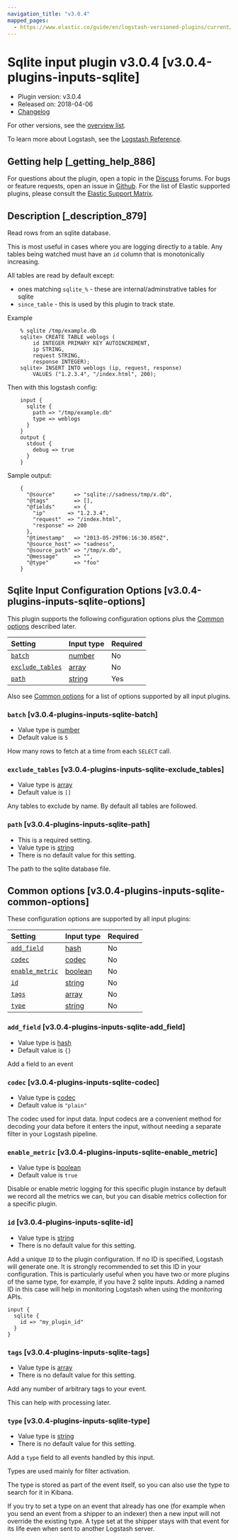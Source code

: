 ```yaml
---
navigation_title: "v3.0.4"
mapped_pages:
  - https://www.elastic.co/guide/en/logstash-versioned-plugins/current/v3.0.4-plugins-inputs-sqlite.html
---
```


# Sqlite input plugin v3.0.4 [v3.0.4-plugins-inputs-sqlite]

* Plugin version: v3.0.4
* Released on: 2018-04-06
* [Changelog](https://github.com/logstash-plugins/logstash-input-sqlite/blob/v3.0.4/CHANGELOG.md)

For other versions, see the [overview list](input-sqlite-index.md).

To learn more about Logstash, see the [Logstash Reference](https://www.elastic.co/guide/en/logstash/current/index.html).

## Getting help [_getting_help_886]

For questions about the plugin, open a topic in the [Discuss](http://discuss.elastic.co) forums. For bugs or feature requests, open an issue in [Github](https://github.com/logstash-plugins/logstash-input-sqlite). For the list of Elastic supported plugins, please consult the [Elastic Support Matrix](https://www.elastic.co/support/matrix#matrix_logstash_plugins).

## Description [_description_879]

Read rows from an sqlite database.

This is most useful in cases where you are logging directly to a table. Any tables being watched must have an `id` column that is monotonically increasing.

All tables are read by default except:

* ones matching `sqlite_%` - these are internal/adminstrative tables for sqlite
* `since_table` - this is used by this plugin to track state.

Example

```
    % sqlite /tmp/example.db
    sqlite> CREATE TABLE weblogs (
        id INTEGER PRIMARY KEY AUTOINCREMENT,
        ip STRING,
        request STRING,
        response INTEGER);
    sqlite> INSERT INTO weblogs (ip, request, response)
        VALUES ("1.2.3.4", "/index.html", 200);
```

Then with this logstash config:

```
    input {
      sqlite {
        path => "/tmp/example.db"
        type => weblogs
      }
    }
    output {
      stdout {
        debug => true
      }
    }
```

Sample output:

```
    {
      "@source"      => "sqlite://sadness/tmp/x.db",
      "@tags"        => [],
      "@fields"      => {
        "ip"       => "1.2.3.4",
        "request"  => "/index.html",
        "response" => 200
      },
      "@timestamp"   => "2013-05-29T06:16:30.850Z",
      "@source_host" => "sadness",
      "@source_path" => "/tmp/x.db",
      "@message"     => "",
      "@type"        => "foo"
    }
```

## Sqlite Input Configuration Options [v3.0.4-plugins-inputs-sqlite-options]

This plugin supports the following configuration options plus the [Common options](v3-0-4-plugins-inputs-sqlite.md#v3.0.4-plugins-inputs-sqlite-common-options) described later.

| Setting | Input type | Required |
| :- | :- | :- |
| [`batch`](v3-0-4-plugins-inputs-sqlite.md#v3.0.4-plugins-inputs-sqlite-batch) | [number](/lsr/value-types.md#number) | No |
| [`exclude_tables`](v3-0-4-plugins-inputs-sqlite.md#v3.0.4-plugins-inputs-sqlite-exclude_tables) | [array](/lsr/value-types.md#array) | No |
| [`path`](v3-0-4-plugins-inputs-sqlite.md#v3.0.4-plugins-inputs-sqlite-path) | [string](/lsr/value-types.md#string) | Yes |

Also see [Common options](v3-0-4-plugins-inputs-sqlite.md#v3.0.4-plugins-inputs-sqlite-common-options) for a list of options supported by all input plugins.

### `batch` [v3.0.4-plugins-inputs-sqlite-batch]

* Value type is [number](/lsr/value-types.md#number)
* Default value is `5`

How many rows to fetch at a time from each `SELECT` call.

### `exclude_tables` [v3.0.4-plugins-inputs-sqlite-exclude_tables]

* Value type is [array](/lsr/value-types.md#array)
* Default value is `[]`

Any tables to exclude by name. By default all tables are followed.

### `path` [v3.0.4-plugins-inputs-sqlite-path]

* This is a required setting.
* Value type is [string](/lsr/value-types.md#string)
* There is no default value for this setting.

The path to the sqlite database file.

## Common options [v3.0.4-plugins-inputs-sqlite-common-options]

These configuration options are supported by all input plugins:

| Setting | Input type | Required |
| :- | :- | :- |
| [`add_field`](v3-0-4-plugins-inputs-sqlite.md#v3.0.4-plugins-inputs-sqlite-add_field) | [hash](/lsr/value-types.md#hash) | No |
| [`codec`](v3-0-4-plugins-inputs-sqlite.md#v3.0.4-plugins-inputs-sqlite-codec) | [codec](/lsr/value-types.md#codec) | No |
| [`enable_metric`](v3-0-4-plugins-inputs-sqlite.md#v3.0.4-plugins-inputs-sqlite-enable_metric) | [boolean](/lsr/value-types.md#boolean) | No |
| [`id`](v3-0-4-plugins-inputs-sqlite.md#v3.0.4-plugins-inputs-sqlite-id) | [string](/lsr/value-types.md#string) | No |
| [`tags`](v3-0-4-plugins-inputs-sqlite.md#v3.0.4-plugins-inputs-sqlite-tags) | [array](/lsr/value-types.md#array) | No |
| [`type`](v3-0-4-plugins-inputs-sqlite.md#v3.0.4-plugins-inputs-sqlite-type) | [string](/lsr/value-types.md#string) | No |

### `add_field` [v3.0.4-plugins-inputs-sqlite-add_field]

* Value type is [hash](/lsr/value-types.md#hash)
* Default value is `{}`

Add a field to an event

### `codec` [v3.0.4-plugins-inputs-sqlite-codec]

* Value type is [codec](/lsr/value-types.md#codec)
* Default value is `"plain"`

The codec used for input data. Input codecs are a convenient method for decoding your data before it enters the input, without needing a separate filter in your Logstash pipeline.

### `enable_metric` [v3.0.4-plugins-inputs-sqlite-enable_metric]

* Value type is [boolean](/lsr/value-types.md#boolean)
* Default value is `true`

Disable or enable metric logging for this specific plugin instance by default we record all the metrics we can, but you can disable metrics collection for a specific plugin.

### `id` [v3.0.4-plugins-inputs-sqlite-id]

* Value type is [string](/lsr/value-types.md#string)
* There is no default value for this setting.

Add a unique `ID` to the plugin configuration. If no ID is specified, Logstash will generate one. It is strongly recommended to set this ID in your configuration. This is particularly useful when you have two or more plugins of the same type, for example, if you have 2 sqlite inputs. Adding a named ID in this case will help in monitoring Logstash when using the monitoring APIs.

```
input {
  sqlite {
    id => "my_plugin_id"
  }
}
```

### `tags` [v3.0.4-plugins-inputs-sqlite-tags]

* Value type is [array](/lsr/value-types.md#array)
* There is no default value for this setting.

Add any number of arbitrary tags to your event.

This can help with processing later.

### `type` [v3.0.4-plugins-inputs-sqlite-type]

* Value type is [string](/lsr/value-types.md#string)
* There is no default value for this setting.

Add a `type` field to all events handled by this input.

Types are used mainly for filter activation.

The type is stored as part of the event itself, so you can also use the type to search for it in Kibana.

If you try to set a type on an event that already has one (for example when you send an event from a shipper to an indexer) then a new input will not override the existing type. A type set at the shipper stays with that event for its life even when sent to another Logstash server.
